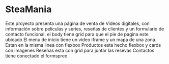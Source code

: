# SteaMania
Este proyecto presenta una página de venta de Videos digitales, con información sobre peliculas y series, reseñas de clientes y un formulario de contacto funcional.
el body tiene grid para que el pie de pagina este ubicado
El menu de inicio tiene un video iframe y un mapa de una zona. Estan en la misma linea con flexbox
Productos esta hecho flexbox y cards con imagenes
Reseñas esta con grid para juntar las resevas
Contactos tiene conectado el formspree
